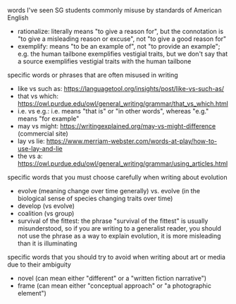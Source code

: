 words I've seen SG students commonly misuse by standards of American English

- rationalize: literally means "to give a reason for", but the connotation is "to give a misleading reason or excuse", not "to give a good reason for"
- exemplify: means "to be an example of", not "to provide an example"; e.g. the human tailbone exemplifies vestigial traits, but we don't say that a source exemplifies vestigial traits with the human tailbone

specific words or phrases that are often misused in writing

- like vs such as: https://languagetool.org/insights/post/like-vs-such-as/
- that vs which: https://owl.purdue.edu/owl/general_writing/grammar/that_vs_which.html
- i.e. vs e.g.: i.e. means "that is" or "in other words", whereas "e.g." means "for example"
- may vs might:  https://writingexplained.org/may-vs-might-difference (commercial site)
- lay vs lie: https://www.merriam-webster.com/words-at-play/how-to-use-lay-and-lie
- the vs a: https://owl.purdue.edu/owl/general_writing/grammar/using_articles.html

specific words that you must choose carefully when writing about evolution

- evolve (meaning change over time generally) vs. evolve (in the biological sense of species changing traits over time)
- develop (vs evolve)
- coalition (vs group)
- survival of the fittest: the phrase "survival of the fittest" is usually misunderstood, so if you are writing to a generalist reader, you should not use the phrase as a way to explain evolution, it is more misleading than it is illuminating

specific words that you should try to avoid when writing about art or media due to their ambiguity
- novel (can mean either "different" or a "written fiction narrative")
- frame (can mean either "conceptual approach" or "a photographic element")

<!-- - examples for revision
	- "To culminate, the appeal of antiheroes is influenced by many factors, such as physical traits that audiences can recognize and find appealing." -->
<!-- last updated 2023-20-09 -->